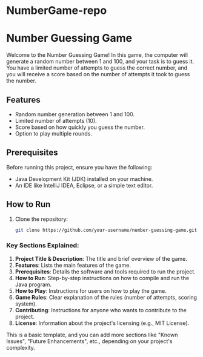 # NumberGame-repo
# Number Guessing Game

Welcome to the Number Guessing Game! In this game, the computer will generate a random number between 1 and 100, and your task is to guess it. You have a limited number of attempts to guess the correct number, and you will receive a score based on the number of attempts it took to guess the number.

## Features

- Random number generation between 1 and 100.
- Limited number of attempts (10).
- Score based on how quickly you guess the number.
- Option to play multiple rounds.

## Prerequisites

Before running this project, ensure you have the following:

- Java Development Kit (JDK) installed on your machine.
- An IDE like IntelliJ IDEA, Eclipse, or a simple text editor.

## How to Run

1. Clone the repository:
   ```bash
   git clone https://github.com/your-username/number-guessing-game.git


### Key Sections Explained:
1. **Project Title & Description**: The title and brief overview of the game.
2. **Features**: Lists the main features of the game.
3. **Prerequisites**: Details the software and tools required to run the project.
4. **How to Run**: Step-by-step instructions on how to compile and run the Java program.
5. **How to Play**: Instructions for users on how to play the game.
6. **Game Rules**: Clear explanation of the rules (number of attempts, scoring system).
7. **Contributing**: Instructions for anyone who wants to contribute to the project.
8. **License**: Information about the project's licensing (e.g., MIT License).

This is a basic template, and you can add more sections like "Known Issues", "Future Enhancements", etc., depending on your project's complexity.
